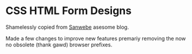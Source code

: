 # CSS HTML Form Designs
Shamelessly copied from [Sanwebe](https://www.sanwebe.com/2014/08/css-html-forms-designs) asesome blog. 

Made a few changes to improve new features premariy removing the now no obsolete (thank gawd) browser prefixes.
